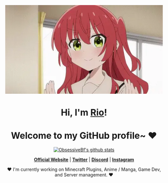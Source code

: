 <p align="center">
  <a href="https://www.obsessive.cc"><img src="kita-ikuyo-rap.webp" alt="Banner"></a>
</p>

<h1 align="center">Hi, I'm <a href="https://www.obsessive.cc">Rio</a>!</h1>
<h1 align="center">Welcome to my GitHub profile~ ❤</h1>

<p align="center">
  <a href="https://github.com/ObsessiveBf"><img src="https://github-readme-stats.vercel.app/api?username=ObsessiveBf&hide_border=true&show_icons=true" alt="ObsessiveBf's github stats"></a>
</p>

<p align="center">
  <strong><a href="https://www.obsessive.cc">Official Website</a></strong> |
  <strong><a href="https://twitter.com/_ObsessiveBf">Twitter</a></strong> |
  <strong><a href="https://discord.gg/fbFD7J7eeP">Discord</a></strong> |
  <strong><a href="https://www.instagram.com/_obsessivebf/">Instagram</a></strong> 
</p>

<p align="center">❤ I'm currently working on Minecraft Plugins, Anime / Manga, Game Dev, and Server management. ❤</p>

<!--
**edisonlee55/edisonlee55** is a ✨ _special_ ✨ repository because its `README.md` (this file) appears on your GitHub profile.

Here are some ideas to get you started:

- 🔭 I’m currently working on ...
- 🌱 I’m currently learning ...
- 👯 I’m looking to collaborate on ...
- 🤔 I’m looking for help with ...
- 💬 Ask me about ...
- 📫 How to reach me: ...
- 😄 Pronouns: ...
- ⚡ Fun fact: ...
-->
